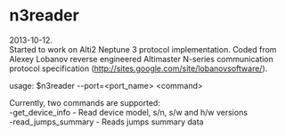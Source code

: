 n3reader
========
2013-10-12.<br/>
Started to work on Alti2 Neptune 3 protocol implementation.
Coded from Alexey Lobanov reverse engineered Altimaster N-series
communication protocol specification
(http://sites.google.com/site/lobanovsoftware/).

usage: $n3reader --port=&lt;port_name&gt; &lt;command&gt;

Currently, two commands are supported:<br/>
  -get_device_info - Read device model, s/n, s/w and h/w versions<br/>
  -read_jumps_summary - Reads jumps summary data
